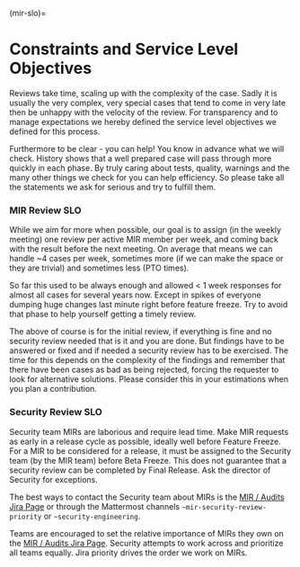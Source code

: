 (mir-slo)=

# Constraints and Service Level Objectives

Reviews take time, scaling up with the complexity of the case. Sadly it is usually
the very complex, very special cases that tend to come in very late then be unhappy
with the velocity of the review.
For transparency and to manage expectations we hereby defined the service level
objectives we defined for this process.

Furthermore to be clear - you can help!
You know in advance what we will check.
History shows that a well prepared case will pass through more quickly in each
phase. By truly caring about tests, quality, warnings and the many other things
we check for you can help efficiency. So please take all the statements we ask
for serious and try to fulfill them.

### MIR Review SLO

While we aim for more when possible, our goal is to assign (in the weekly meeting)
one review per active MIR member per week, and coming back with the result before
the next meeting. On average that means we can handle ~4 cases per week,
sometimes more (if we can make the space or they are trivial) and sometimes
less (PTO times).

So far this used to be always enough and allowed < 1 week responses for almost
all cases for several years now. Except in spikes of everyone dumping huge
changes last minute right before feature freeze. Try to avoid that phase
to help yourself getting a timely review.

The above of course is for the initial review, if everything is fine and no
security review needed that is it and you are done. But findings have to be
answered or fixed and if needed a security review has to be exercised. The time
for this depends on the complexity of the findings and remember that there have
been cases as bad as being rejected, forcing the requester to look for
alternative solutions.
Please consider this in your estimations when you plan a contribution.

### Security Review SLO

Security team MIRs are laborious and require lead time. Make MIR requests as
early in a release cycle as possible, ideally well before Feature Freeze. For
a MIR to be considered for a release, it must be assigned to the Security
team (by the MIR team) before Beta Freeze. This does not guarantee that a
security review can be completed by Final Release. Ask the director of
Security for exceptions.

The best ways to contact the Security team about MIRs is the
[MIR / Audits Jira Page](https://warthogs.atlassian.net/jira/software/c/projects/SEC/boards/594)
or through the Mattermost channels `~mir-security-review-priority` or `~security-engineering`.

Teams are encouraged to set the relative importance of MIRs they own on the
[MIR / Audits Jira Page](https://warthogs.atlassian.net/jira/software/c/projects/SEC/boards/594).
Security attempts to work across and prioritize all teams equally.
Jira priority drives the order we work on MIRs.


